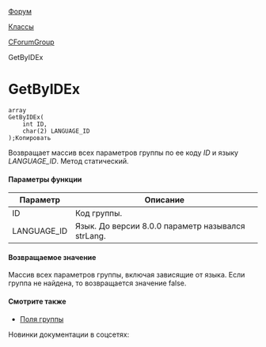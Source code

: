 [Форум](/api_help/forum/index.php)

[Классы](/api_help/forum/developer/index.php)

[CForumGroup](/api_help/forum/developer/cforumgroup/index.php)

GetByIDEx

GetByIDEx
=========

```
array
GetByIDEx(
	int ID,
	char(2) LANGUAGE_ID
);Копировать
```

Возвращает массив всех параметров группы по ее коду *ID* и языку *LANGUAGE\_ID*. Метод статический.

#### Параметры функции

| Параметр | Описание |
| --- | --- |
| ID | Код группы. |
| LANGUAGE\_ID | Язык.     До версии 8.0.0 параметр назывался strLang. |

#### Возвращаемое значение

Массив всех параметров группы, включая зависящие от языка. Если группа не найдена, то возвращается значение false.

#### Смотрите также

* [Поля группы](/api_help/forum/fields.php#cforumgroup)

Новинки документации в соцсетях: